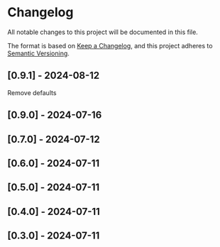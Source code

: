 # Changelog
All notable changes to this project will be documented in this file.

The format is based on [Keep a Changelog](https://keepachangelog.com/en/1.0.0/),
and this project adheres to [Semantic Versioning](https://semver.org/spec/v2.0.0.html).

## [0.9.1] - 2024-08-12
Remove defaults

## [0.9.0] - 2024-07-16


## [0.7.0] - 2024-07-12


## [0.6.0] - 2024-07-11


## [0.5.0] - 2024-07-11


## [0.4.0] - 2024-07-11


## [0.3.0] - 2024-07-11

